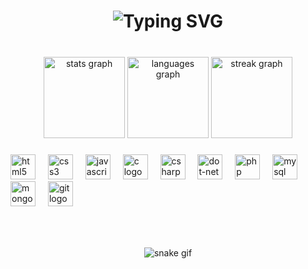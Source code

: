 <h1 align="center">
<img src="https://readme-typing-svg.herokuapp.com?font=Kanit&weight=300&size=26&duration=2500&pause=200&color=3A3C88&background=6DFFDE00&center=true&vCenter=true&width=435&lines=Ol%C3%A1++%F0%9F%A4%9E;Meu+nome+%C3%A9+Otavio;Bem-vindo+ao+meu+perfil!;Espero+que+goste+%F0%9F%91%BE" alt="Typing SVG" />
</h1>

###

<br clear="both">

<div align="center">
  <img src="https://github-readme-stats.vercel.app/api?username=TavossX&hide_title=false&hide_rank=false&show_icons=true&include_all_commits=true&count_private=false&disable_animations=false&theme=midnight-purple&locale=pt-br&hide_border=true&order=1" height="130" alt="stats graph"  />
  <img src="https://github-readme-stats.vercel.app/api/top-langs?username=TavossX&locale=pt-br&hide_title=false&layout=compact&card_width=320&langs_count=5&theme=midnight-purple&hide_border=true&order=2" height="130" alt="languages graph"  />
  <img src="https://streak-stats.demolab.com?user=TavossX&locale=pt-br&mode=daily&theme=midnight-purple&hide_border=true&border_radius=5&date_format=j/n%5B/Y%5D&order=3" height="130" alt="streak graph"  />

###

###

<div align="left">
  <img src="https://cdn.jsdelivr.net/gh/devicons/devicon/icons/html5/html5-original.svg" height="40" alt="html5 logo"  />
  <img width="12" />
  <img src="https://cdn.jsdelivr.net/gh/devicons/devicon/icons/css3/css3-original.svg" height="40" alt="css3 logo"  />
  <img width="12" />
  <img src="https://cdn.jsdelivr.net/gh/devicons/devicon/icons/javascript/javascript-original.svg" height="40" alt="javascript logo"  />
  <img width="12" />
  <img src="https://cdn.jsdelivr.net/gh/devicons/devicon/icons/c/c-original.svg" height="40" alt="c logo"  />
  <img width="12" />
  <img src="https://cdn.jsdelivr.net/gh/devicons/devicon/icons/csharp/csharp-original.svg" height="40" alt="csharp logo"  />
  <img width="12" />
  <img src="https://cdn.jsdelivr.net/gh/devicons/devicon/icons/dot-net/dot-net-original.svg" height="40" alt="dot-net logo"  />
  <img width="12" />
  <img src="https://cdn.jsdelivr.net/gh/devicons/devicon/icons/php/php-original.svg" height="40" alt="php logo"  />
  <img width="12" />
  <img src="https://cdn.jsdelivr.net/gh/devicons/devicon/icons/mysql/mysql-original.svg" height="40" alt="mysql logo"  />
  <img width="12" />
  <img src="https://cdn.jsdelivr.net/gh/devicons/devicon/icons/mongodb/mongodb-original.svg" height="40" alt="mongodb logo"  />
  <img width="12" />
  <img src="https://cdn.jsdelivr.net/gh/devicons/devicon/icons/git/git-original.svg" height="40" alt="git logo"  />
</div>

###

<br clear="both">



###

![snake gif](https://github.com/TavossX/TavossX/blob/output/github-contribution-grid-snake-dark.svg)

###
